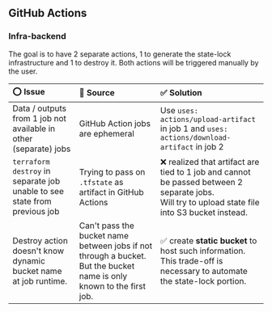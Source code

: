 

## GitHub Actions

### Infra-backend
The goal is to have 2 separate actions, 1 to generate the state-lock infrastructure and 1 to destroy it. Both actions will be triggered manually by the user.

| :o: Issue | :mag_right: Source | :white_check_mark: Solution |
| :---- | :----- | :------- |
| Data / outputs from 1 job not available in other (separate) jobs | GitHub Action jobs are ephemeral | Use `uses: actions/upload-artifact` in job 1 and `uses: actions/download-artifact` in job 2 |
| `terraform destroy` in separate job unable to see state from previous job | Trying to pass on `.tfstate` as artifact in GitHub Actions | :x: realized that artifact are tied to 1 job and cannot be passed between 2 separate jobs.<br>Will try to upload state file into S3 bucket instead. |
| Destroy action doesn't know dynamic bucket name at job runtime. | Can't pass the bucket name between jobs if not through a bucket. But the bucket name is only known to the first job. | :white_check_mark: create **static bucket** to host such information. This trade-off is necessary to automate the state-lock portion. |